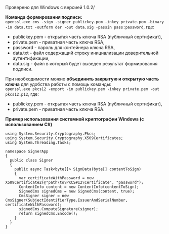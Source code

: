 Проверено для Windows с версией 1.0.2/

**Команда формирования подписи:**  
```openssl.exe cms -sign -signer publickey.pem -inkey private.pem -binary -in data.txt -outform der -out data.sig -passin pass:password```, где:
* publickey.pem - открытая часть ключа RSA (публичный сертификат),
* private.pem - приватная часть ключа RSA,
* password - пароль для контейнера ключа RSA,
* data.txt - файл содержащий строку инициализации доверительной аутентификации,
* data.sig - файл в который будет выведен результат формирования подписи.

При необходимости можно **объединить закрытую и открытую часть ключа** для удобства работы с помощь команды:  
```openssl.exe pkcs12 -export -in publickey.pem -inkey private.pem -out pkcs12.p12```, где:
* publickey.pem - открытая часть ключа RSA (публичный сертификат),
* private.pem - приватная часть ключа RSA.

**Пример использования системной криптографии Windows (с использованием C#)**  
```
using System.Security.Cryptography.Pkcs;
using System.Security.Cryptography.X509Certificates;
using System.Threading.Tasks;
 
namespace SignerApp
{
  public class Signer
  {
    public async Task<byte[]> SignData(byte[] contentToSign)
    {
      var certificateWithPassword = new X509Certificate2(@"path\to\PKCS#12\Certificate", "password");
      ContentInfo content = new ContentInfo(contentToSign);
      SignedCms signedCms = new SignedCms(content, true);
      CmsSigner signer = new CmsSigner(SubjectIdentifierType.IssuerAndSerialNumber, certificateWithPassword);
      signedCms.ComputeSignature(signer);
      return signedCms.Encode();
    }
  }
}
```

